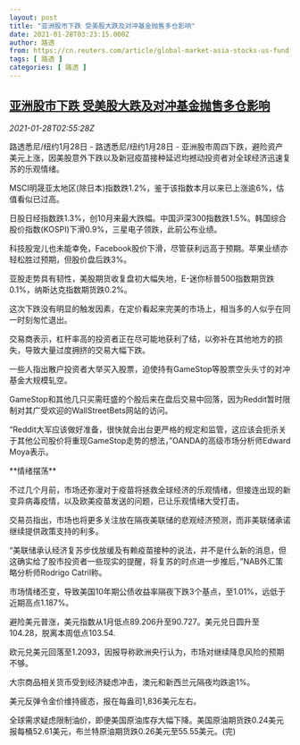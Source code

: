 ```yaml
---
layout: post
title: "亚洲股市下跌 受美股大跌及对冲基金抛售多仓影响"
date: 2021-01-28T03:23:15.000Z
author: 路透
from: https://cn.reuters.com/article/global-market-asia-stocks-us-fund-0128-idCNKBS29X0B0
tags: [ 路透 ]
categories: [ 路透 ]
---
```

<!--1611804195000-->
[亚洲股市下跌 受美股大跌及对冲基金抛售多仓影响](https://cn.reuters.com/article/global-market-asia-stocks-us-fund-0128-idCNKBS29X0B0)
------

<div>
<div><i>2021-01-28T02:55:28Z</i></div><p>路透悉尼/纽约1月28日 - 路透悉尼/纽约1月28日 - 亚洲股市周四下跌，避险资产美元上涨，因美股意外下跌以及新冠疫苗接种延迟均撼动投资者对全球经济迅速复苏的乐观情绪。</p><p>MSCI明晟亚太地区(除日本)指数跌1.2%，鉴于该指数本月以来已上涨逾6%，估值看似已过高。</p><p>日股日经指数跌1.3%，创10月来最大跌幅。中国沪深300指数跌1.5%。韩国综合股价指数(KOSPI)下滑0.9%，三星电子领跌，此前公布业绩。</p><p>科技股宠儿也未能幸免，Facebook股价下滑，尽管获利远高于预期。苹果业绩亦轻松胜过预期，但股价盘后跌3%。</p><p>亚股走势具有韧性，美股期货收复盘初大幅失地，E-迷你标普500指数期货跌0.1%，纳斯达克指数期货跌0.2%。</p><p>这次下跌没有明显的触发因素，在定价看起来完美的市场上，相当多的人似乎在同一时刻匆忙退出。</p><p>交易商表示，杠杆率高的投资者正在尽可能地获利了结，以弥补在其他地方的损失，导致大量过度拥挤的交易大幅下跌。</p><p>一些人指出散户投资者大举买入股票，迫使持有GameStop等股票空头头寸的对冲基金大规模轧空。</p><p>GameStop和其他几只买需旺盛的个股后来在盘后交易中回落，因为Reddit暂时限制对其广受欢迎的WallStreetBets网站的访问。</p><p>“Reddit大军应该做好准备，很快就会出台更严格的规定和监管，这应该会扼杀关于其他公司股价将重现GameStop走势的想法，”OANDA的高级市场分析师Edward Moya表示。</p><p>**情绪摆荡**</p><p>不过几个月前，市场还弥漫对于疫苗将拯救全球经济的乐观情绪，但接连出现的新变异病毒疫情，以及欧美疫苗发送的问题，已让乐观情绪大受打击。</p><p>交易员指出，市场也将更多关注放在隔夜美联储的悲观经济预测，而非美联储承诺继续提供政策支持的利多。</p><p>“美联储承认经济复苏步伐放缓及有赖疫苗接种的说法，并不是什么新的消息，但这确实给了股市投资者一些现实的提醒，将复苏的时点进一步推后，”NAB外汇策略分析师Rodrigo Catril称。</p><p>市场情绪丕变，导致美国10年期公债收益率隔夜下跌3个基点，至1.01%，远低于近期高点1.187%。</p><p>避险美元普涨，美元指数从1月低点89.206升至90.727。美元兑日圆升至104.28，脱离本周低点103.54.</p><p>欧元兑美元回落至1.2093，因报导称欧洲央行认为，市场对继续降息风险的预期不够。</p><p>大宗商品相关货币受到经济疑虑冲击，澳元和新西兰元隔夜均跌逾1%。</p><p>美元反弹令金价维持疲态，报在每盎司1,836美元左右。</p><p>全球需求疑虑限制油价，即便美国原油库存大幅下降。美国原油期货跌0.24美元报每桶52.61美元，布兰特原油期货跌0.26美元至55.55美元。(完)</p>
</div>
